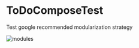 # ToDoComposeTest
Test google recommended modularization strategy


![modules](https://user-images.githubusercontent.com/71010795/201074546-3df34f03-61b5-4841-8c8f-ad09af917ffd.png)
